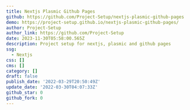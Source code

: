```yaml
---
title: Nextjs Plasmic Github Pages
github: https://github.com/Project-Setup/nextjs-plasmic-github-pages
demo: https://project-setup.github.io/nextjs-plasmic-github-pages/
author: Project-Setup
author_link: https://github.com/Project-Setup
date: 2023-11-30T05:58:00.565Z
description: Project setup for nextjs, plasmic and github pages
ssg:
  - Nextjs
css: []
cms: []
category: []
draft: false
publish_date: '2022-03-29T20:50:49Z'
update_date: '2022-03-30T04:07:33Z'
github_star: 0
github_fork: 0
---
```

